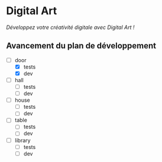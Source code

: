 # Digital Art
*Développez votre créativité digitale avec Digital Art !*

## Avancement du plan de développement
- [ ] door
  - [x] tests
  - [x] dev
- [ ] hall
  - [ ] tests
  - [ ] dev
- [ ] house
  - [ ] tests
  - [ ] dev
- [ ] table
  - [ ] tests
  - [ ] dev
- [ ] library
  - [ ] tests
  - [ ] dev